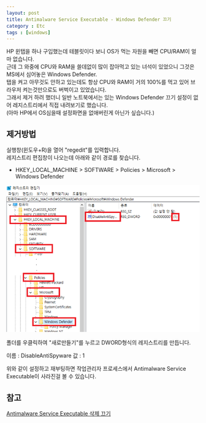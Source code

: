 ```yaml
---
layout: post
title: Antimalware Service Executable - Windows Defender 끄기
category : Etc
tags : [windows]
---
```

HP 윈탭을 하나 구입했는데 테블릿이다 보니 OS가 먹는 자원을 빼면 CPU/RAM이 얼마 없습니다.    
근데 그 와중에 CPU와 RAM을 쓸데없이 많이 잡아먹고 있는 녀석이 있었으니 그것은 MS에서 심어놓은 Windows Defender.   
탭을 켜고 아무것도 안하고 있는데도 항상 CPU와 RAM이 거의 100%를 먹고 있어 브라우저 켜는것만으로도 버벅이고 있었습니다.    
그래서 제거 하려 했더니 일반 노트북에서는 있는 Windows Defender 끄기 설정이 없어 레지스트리에서 직접 내려보기로 했습니다.     
(아마 HP에서 OS심을때 설정화면을 없애버린게 아닌가 싶습니다.)    

제거방법
----
실행창(윈도우+R)을 열어 "regedit"를 입력합니다.    
레지스트리 편집창이 나오는데 아래와 같이 경로를 찾습니다.

- HKEY_LOCAL_MACHINE > SOFTWARE > Policies > Microsoft > Windows Defender

![레지스트리편집기](/assets/img/etc/stop-antimalware-service-executable/1.png)

폴더를 우클릭하여 "새로만들기"를 누르고 DWORD형식의 레지스트리를 만듭니다.

이름 : DisableAntiSpyware
값 : 1

위와 같이 설정하고 재부팅하면 작업관리자 프로세스에서 Antimalware Service Executable이 사라진걸 볼 수 있습니다.

참고
----
[Antimalware Service Executable 삭제 끄기](http://dodnet.tistory.com/3079)
